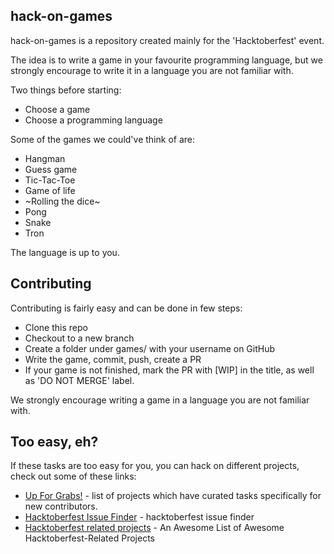 ## hack-on-games

hack-on-games is a repository created mainly for the
'Hacktoberfest' event.

The idea is to write a game in your favourite programming language, but we strongly encourage to write it in a language you are not familiar with.

Two things before starting:
* Choose a game
* Choose a programming language

Some of the games we could've think of are:

* Hangman
* Guess game
* Tic-Tac-Toe
* Game of life
* ~Rolling the dice~
* Pong
* Snake
* Tron

The language is up to you.

## Contributing

Contributing is fairly easy and can be done in few steps:
* Clone this repo
* Checkout to a new branch
* Create a folder under games/<game> with your username on GitHub
* Write the game, commit, push, create a PR
* If your game is not finished, mark the PR with [WIP] in the
title, as well as 'DO NOT MERGE' label.

We strongly encourage writing a game in a language you are not familiar with.

## Too easy, eh?

If these tasks are too easy for you, you can hack on different projects, check out some of these links:

- [Up For Grabs!](https://up-for-grabs.net) - list of projects which have curated tasks specifically for new contributors.
- [Hacktoberfest Issue Finder](https://hacktoberfest-finder.netlify.com) - hacktoberfest issue finder
- [Hacktoberfest related projects](https://github.com/mattjegan/awesome-hacktoberfest#projects-friendly-to-hacktoberfest-1st-time-contributors) - An Awesome List of Awesome Hacktoberfest-Related Projects
